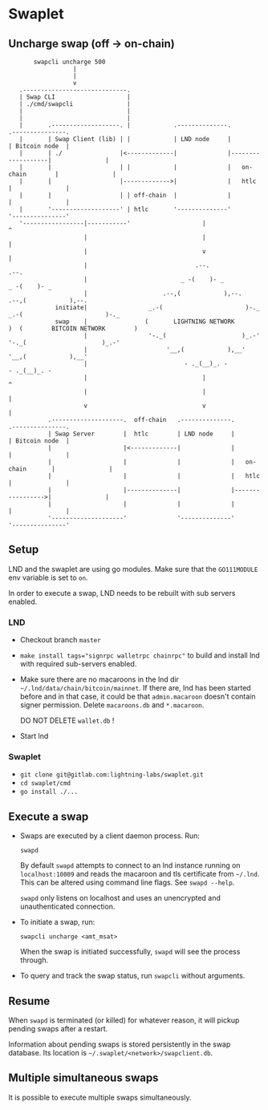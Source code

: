 # Swaplet

## Uncharge swap (off -> on-chain)

```
       swapcli uncharge 500   
                  |
                  |
                  v
   .-----------------------------.
   | Swap CLI                    |
   | ./cmd/swapcli               |
   |                             |
   |                             |
   |       .-------------------. |            .--------------.                   .---------------.
   |       | Swap Client (lib) | |            | LND node     |                   | Bitcoin node  |
   |       | ./                |<-------------|              |-------------------|               |
   |       |                   | |            |              |   on-chain        |               |
   |       |                   |------------->|              |   htlc            |               |
   |       |                   | | off-chain  |              |                   |               |
   |       '-------------------' | htlc       '--------------'                   '---------------'
   '-----------------|-----------'                    |                                  ^
                     |                                |                                  |
                     |                                v                                  |
                     |                              .--.                               .--.               
                     |                          _ -(    )- _                       _ -(    )- _           
                     |                     .--,(            ),--.             .--,(            ),--.      
             initiate|                 _.-(                       )-._    _.-(                       )-._ 
             swap    |                (       LIGHTNING NETWORK       )  (        BITCOIN NETWORK        )
                     |                 '-._(                     )_.-'    '-._(                     )_.-' 
                     |                      '__,(            ),__'             '__,(            ),__'     
                     |                           - ._(__)_. -                       - ._(__)_. -          
                     |                                |                                  ^
                     |                                |                                  |
                     v                                v                                  |
           .--------------------.  off-chain   .--------------.                  .---------------.
           | Swap Server        |  htlc        | LND node     |                  | Bitcoin node  |
           |                    |<-------------|              |                  |               |
           |                    |              |              |   on-chain       |               |
           |                    |              |              |   htlc           |               |
           |                    |--------------|              |----------------->|               |
           |                    |              |              |                  |               |
           '--------------------'              '--------------'                  '---------------'

```

## Setup

LND and the swaplet are using go modules. Make sure that the `GO111MODULE` env variable is set to `on`.

In order to execute a swap, LND needs to be rebuilt with sub servers enabled.

### LND

* Checkout branch `master`

- `make install tags="signrpc walletrpc chainrpc"` to build and install lnd with required sub-servers enabled.

- Make sure there are no macaroons in the lnd dir `~/.lnd/data/chain/bitcoin/mainnet`. If there are, lnd has been started before and in that case, it could be that `admin.macaroon` doesn't contain signer permission. Delete `macaroons.db` and `*.macaroon`. 

  DO NOT DELETE `wallet.db` !

- Start lnd

### Swaplet
- `git clone git@gitlab.com:lightning-labs/swaplet.git`
- `cd swaplet/cmd`
- `go install ./...`

## Execute a swap

* Swaps are executed by a client daemon process. Run:

  `swapd`

  By default `swapd` attempts to connect to an lnd instance running on `localhost:10009` and reads the macaroon and tls certificate from `~/.lnd`. This can be altered using command line flags. See `swapd --help`.

  `swapd` only listens on localhost and uses an unencrypted and unauthenticated connection.

* To initiate a swap, run:

  `swapcli uncharge <amt_msat>` 
  
  When the swap is initiated successfully, `swapd` will see the process through.

* To query and track the swap status, run `swapcli` without arguments.    

## Resume
When `swapd` is terminated (or killed) for whatever reason, it will pickup pending swaps after a restart. 

Information about pending swaps is stored persistently in the swap database. Its location is `~/.swaplet/<network>/swapclient.db`.

## Multiple simultaneous swaps

It is possible to execute multiple swaps simultaneously.

